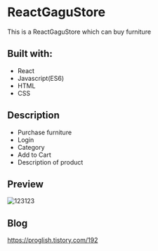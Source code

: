 # ReactGaguStore
  
This is a ReactGaguStore which can buy furniture

  
## Built with:  
  
- React 
- Javascript(ES6)   
- HTML  
- CSS         

## Description  

- Purchase furniture
- Login
- Category 
- Add to Cart
- Description of product

## Preview 
![123123](https://user-images.githubusercontent.com/65179725/124517250-78159e80-de1e-11eb-8b71-a6b28346908d.png)

## Blog
https://proglish.tistory.com/192

 
  
